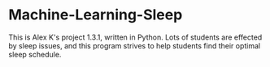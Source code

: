 # Machine-Learning-Sleep

This is Alex K's project 1.3.1, written in Python. Lots of students are effected by sleep issues, and this program strives to help students find their optimal sleep schedule.

